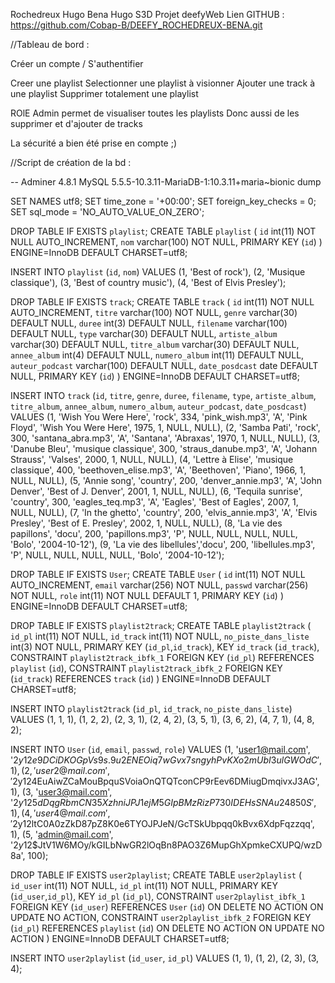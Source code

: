 
Rochedreux Hugo
Bena Hugo
S3D
Projet deefyWeb
Lien GITHUB : 
https://github.com/Cobap-B/DEEFY_ROCHEDREUX-BENA.git

//Tableau de bord :

Créer un compte / S'authentifier

Creer une playlist
Selectionner une playlist à visionner
Ajouter une track à une playlist
Supprimer totalement une playlist

ROlE Admin permet de visualiser toutes les playlists
Donc aussi de les supprimer et d'ajouter de tracks

La sécurité a bien été prise en compte ;)


//Script de création de la bd :

-- Adminer 4.8.1 MySQL 5.5.5-10.3.11-MariaDB-1:10.3.11+maria~bionic dump

SET NAMES utf8;
SET time_zone = '+00:00';
SET foreign_key_checks = 0;
SET sql_mode = 'NO_AUTO_VALUE_ON_ZERO';

DROP TABLE IF EXISTS `playlist`;
CREATE TABLE `playlist` (
  `id` int(11) NOT NULL AUTO_INCREMENT,
  `nom` varchar(100) NOT NULL,
  PRIMARY KEY (`id`)
) ENGINE=InnoDB DEFAULT CHARSET=utf8;

INSERT INTO `playlist` (`id`, `nom`) VALUES
(1,	'Best of rock'),
(2,	'Musique classique'),
(3,	'Best of country music'),
(4,	'Best of Elvis Presley');


DROP TABLE IF EXISTS `track`;
CREATE TABLE `track` (
  `id` int(11) NOT NULL AUTO_INCREMENT,
  `titre` varchar(100) NOT NULL,
  `genre` varchar(30) DEFAULT NULL,
  `duree` int(3) DEFAULT NULL,
  `filename` varchar(100) DEFAULT NULL,
  `type` varchar(30) DEFAULT NULL,
  `artiste_album` varchar(30) DEFAULT NULL,
  `titre_album` varchar(30) DEFAULT NULL,
  `annee_album` int(4) DEFAULT NULL,
  `numero_album` int(11) DEFAULT NULL,
  `auteur_podcast` varchar(100) DEFAULT NULL,
  `date_posdcast` date DEFAULT NULL,
  PRIMARY KEY (`id`)
) ENGINE=InnoDB DEFAULT CHARSET=utf8;

INSERT INTO `track` (`id`, `titre`, `genre`, `duree`, `filename`, `type`, `artiste_album`, `titre_album`, `annee_album`, `numero_album`, `auteur_podcast`, `date_posdcast`) VALUES
(1,	'Wish You Were Here',	'rock',	334,	'pink_wish.mp3',	'A',	'Pink Floyd',	'Wish You Were Here',	1975,	1,	NULL,	NULL),
(2,	'Samba Pati',	'rock',	300,	'santana_abra.mp3',	'A',	'Santana',	'Abraxas',	1970,	1,	NULL,	NULL),
(3,	'Danube Bleu',	'musique classique',	300,	'straus_danube.mp3',	'A',	'Johann Strauss',	'Valses',	2000,	1,	NULL,	NULL),
(4,	'Lettre à Elise',	'musique classique',	400,	'beethoven_elise.mp3',	'A',	'Beethoven',	'Piano',	1966,	1,	NULL,	NULL),
(5,	'Annie song',	'country',	200,	'denver_annie.mp3',	'A',	'John Denver',	'Best of J. Denver',	2001,	1,	NULL,	NULL),
(6,	'Tequila sunrise',	'country',	300,	'eagles_teq.mp3',	'A',	'Eagles',	'Best of Eagles',	2007,	1,	NULL,	NULL),
(7,	'In the ghetto',	'country',	200,	'elvis_annie.mp3',	'A',	'Elvis Presley',	'Best of E. Presley',	2002,	1,	NULL,	NULL),
(8,	'La vie des papillons',	'docu',	200,	'papillons.mp3',	'P',	NULL,	NULL,	NULL,	NULL,	'Bolo',	'2004-10-12'),
(9,	'La vie des libellules','docu',	200,	'libellules.mp3',	'P',	NULL,	NULL,	NULL,	NULL,	'Bolo',	'2004-10-12');

DROP TABLE IF EXISTS `User`;
CREATE TABLE `User` (
  `id` int(11) NOT NULL AUTO_INCREMENT,
  `email` varchar(256) NOT NULL,
  `passwd` varchar(256) NOT NULL,
  `role` int(11) NOT NULL DEFAULT 1,
  PRIMARY KEY (`id`)
) ENGINE=InnoDB DEFAULT CHARSET=utf8;

DROP TABLE IF EXISTS `playlist2track`;
CREATE TABLE `playlist2track` (
                                  `id_pl` int(11) NOT NULL,
                                  `id_track` int(11) NOT NULL,
                                  `no_piste_dans_liste` int(3) NOT NULL,
                                  PRIMARY KEY (`id_pl`,`id_track`),
                                  KEY `id_track` (`id_track`),
                                  CONSTRAINT `playlist2track_ibfk_1` FOREIGN KEY (`id_pl`) REFERENCES `playlist` (`id`),
                                  CONSTRAINT `playlist2track_ibfk_2` FOREIGN KEY (`id_track`) REFERENCES `track` (`id`)
) ENGINE=InnoDB DEFAULT CHARSET=utf8;

INSERT INTO `playlist2track` (`id_pl`, `id_track`, `no_piste_dans_liste`) VALUES
                                                                              (1,	1,	1),
                                                                              (1,	2,	2),
                                                                              (2,	3,	1),
                                                                              (2,	4,	2),
                                                                              (3,	5,	1),
                                                                              (3,	6,	2),
                                                                              (4,	7,	1),
                                                                              (4,	8,	2);


INSERT INTO `User` (`id`, `email`, `passwd`, `role`) VALUES
(1,	'user1@mail.com',	'$2y$12$e9DCiDKOGpVs9s.9u2ENEOiq7wGvx7sngyhPvKXo2mUbI3ulGWOdC',	1),
(2,	'user2@mail.com',	'$2y$12$4EuAiwZCaMouBpquSVoiaOnQTQTconCP9rEev6DMiugDmqivxJ3AG',	1),
(3,	'user3@mail.com',	'$2y$12$5dDqgRbmCN35XzhniJPJ1ejM5GIpBMzRizP730IDEHsSNAu24850S',	1),
(4,	'user4@mail.com',	'$2y$12$ltC0A0zZkD87pZ8K0e6TYOJPJeN/GcTSkUbpqq0kBvx6XdpFqzzqq',	1),
(5,	'admin@mail.com',	'$2y$12$JtV1W6MOy/kGILbNwGR2lOqBn8PAO3Z6MupGhXpmkeCXUPQ/wzD8a',	100);

DROP TABLE IF EXISTS `user2playlist`;
CREATE TABLE `user2playlist` (
  `id_user` int(11) NOT NULL,
  `id_pl` int(11) NOT NULL,
  PRIMARY KEY (`id_user`,`id_pl`),
  KEY `id_pl` (`id_pl`),
  CONSTRAINT `user2playlist_ibfk_1` FOREIGN KEY (`id_user`) REFERENCES `User` (`id`) ON DELETE NO ACTION ON UPDATE NO ACTION,
  CONSTRAINT `user2playlist_ibfk_2` FOREIGN KEY (`id_pl`) REFERENCES `playlist` (`id`) ON DELETE NO ACTION ON UPDATE NO ACTION
) ENGINE=InnoDB DEFAULT CHARSET=utf8;

INSERT INTO `user2playlist` (`id_user`, `id_pl`) VALUES
(1,	1),
(1,	2),
(2,	3),
(3,	4);

